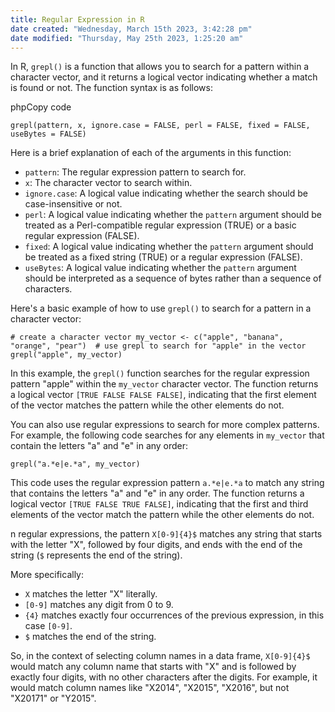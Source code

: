 ```yaml
---
title: Regular Expression in R
date created: "Wednesday, March 15th 2023, 3:42:28 pm"
date modified: "Thursday, May 25th 2023, 1:25:20 am"
---
```


In R, `grepl()` is a function that allows you to search for a pattern within a character vector, and it returns a logical vector indicating whether a match is found or not. The function syntax is as follows:

phpCopy code

`grepl(pattern, x, ignore.case = FALSE, perl = FALSE, fixed = FALSE, useBytes = FALSE)`

Here is a brief explanation of each of the arguments in this function:

* `pattern`: The regular expression pattern to search for.
* `x`: The character vector to search within.
* `ignore.case`: A logical value indicating whether the search should be case-insensitive or not.
* `perl`: A logical value indicating whether the `pattern` argument should be treated as a Perl-compatible regular expression (TRUE) or a basic regular expression (FALSE).
* `fixed`: A logical value indicating whether the `pattern` argument should be treated as a fixed string (TRUE) or a regular expression (FALSE).
* `useBytes`: A logical value indicating whether the `pattern` argument should be interpreted as a sequence of bytes rather than a sequence of characters.

Here's a basic example of how to use `grepl()` to search for a pattern in a character vector:

`# create a character vector my_vector <- c("apple", "banana", "orange", "pear")  # use grepl to search for "apple" in the vector grepl("apple", my_vector)`

In this example, the `grepl()` function searches for the regular expression pattern "apple" within the `my_vector` character vector. The function returns a logical vector `[TRUE FALSE FALSE FALSE]`, indicating that the first element of the vector matches the pattern while the other elements do not.

You can also use regular expressions to search for more complex patterns. For example, the following code searches for any elements in `my_vector` that contain the letters "a" and "e" in any order:

`grepl("a.*e|e.*a", my_vector)`

This code uses the regular expression pattern `a.*e|e.*a` to match any string that contains the letters "a" and "e" in any order. The function returns a logical vector `[TRUE FALSE TRUE FALSE]`, indicating that the first and third elements of the vector match the pattern while the other elements do not.

n regular expressions, the pattern `X[0-9]{4}$` matches any string that starts with the letter "X", followed by four digits, and ends with the end of the string (`$` represents the end of the string).

More specifically:

* `X` matches the letter "X" literally.
* `[0-9]` matches any digit from 0 to 9.
* `{4}` matches exactly four occurrences of the previous expression, in this case `[0-9]`.
* `$` matches the end of the string.

So, in the context of selecting column names in a data frame, `X[0-9]{4}$` would match any column name that starts with "X" and is followed by exactly four digits, with no other characters after the digits. For example, it would match column names like "X2014", "X2015", "X2016", but not "X20171" or "Y2015".
